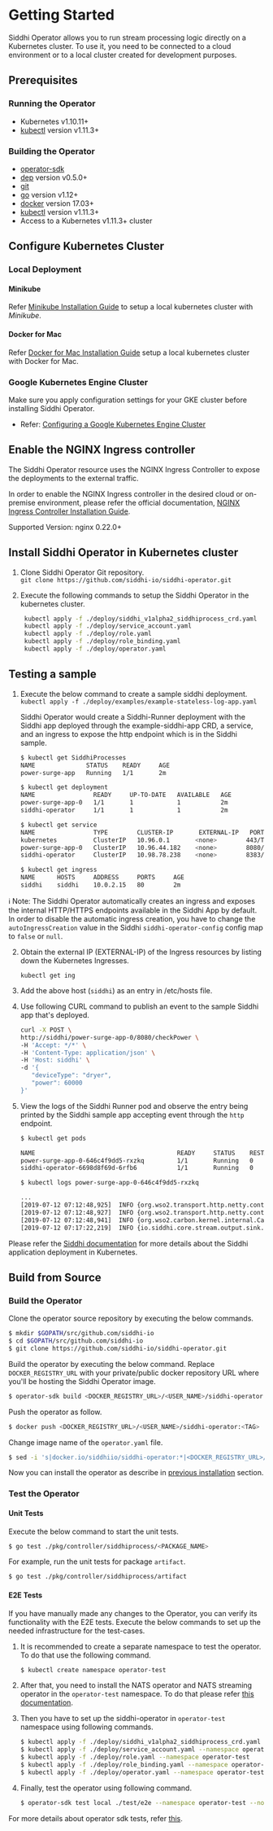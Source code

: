 # Getting Started

Siddhi Operator allows you to run stream processing logic directly on a Kubernetes cluster.
To use it, you need to be connected to a cloud environment or to a local cluster created for development purposes.

## Prerequisites
### Running the Operator
- Kubernetes v1.10.11+
- [kubectl](https://kubernetes.io/docs/tasks/tools/install-kubectl/) version v1.11.3+

### Building the Operator
- [operator-sdk](https://github.com/operator-framework/operator-sdk/blob/master/doc/user/install-operator-sdk.md)
- [dep](https://golang.github.io/dep/docs/installation.html) version v0.5.0+
- [git](https://git-scm.com/downloads)
- [go](https://golang.org/dl/) version v1.12+
- [docker](https://docs.docker.com/install/) version 17.03+
- [kubectl](https://kubernetes.io/docs/tasks/tools/install-kubectl/) version v1.11.3+
- Access to a Kubernetes v1.11.3+ cluster


## Configure Kubernetes Cluster
### Local Deployment

#### Minikube
Refer [Minikube Installation Guide](https://github.com/kubernetes/minikube#installation) to setup a local kubernetes cluster with *Minikube*.

#### Docker for Mac 
Refer [Docker for Mac Installation Guide](https://docs.docker.com/docker-for-mac/install/) setup a local kubernetes cluster with Docker for Mac.

### Google Kubernetes Engine Cluster

Make sure you apply configuration settings for your GKE cluster before installing Siddhi Operator.
   -  Refer: [Configuring a Google Kubernetes Engine Cluster](docs/gke-setup.md)
   
## Enable the NGINX Ingress controller
The Siddhi Operator resource uses the NGINX Ingress Controller to expose the deployments to the external traffic.

In order to enable the NGINX Ingress controller in the desired cloud or on-premise environment,
please refer the official documentation, [NGINX Ingress Controller Installation Guide](https://kubernetes.github.io/ingress-nginx/deploy/).

Supported Version: nginx 0.22.0+

## Install Siddhi Operator in Kubernetes cluster

1. Clone Siddhi Operator Git repository.  
   `git clone https://github.com/siddhi-io/siddhi-operator.git`


2. Execute the following commands to setup the Siddhi Operator in the kubernetes cluster.
   ```sh
    kubectl apply -f ./deploy/siddhi_v1alpha2_siddhiprocess_crd.yaml
    kubectl apply -f ./deploy/service_account.yaml
    kubectl apply -f ./deploy/role.yaml
    kubectl apply -f ./deploy/role_binding.yaml
    kubectl apply -f ./deploy/operator.yaml
   ```
    
## Testing a sample

1. Execute the below command to create a sample siddhi deployment.  
`kubectl apply -f ./deploy/examples/example-stateless-log-app.yaml`

   Siddhi Operator would create a Siddhi-Runner deployment with the Siddhi app deployed through the example-siddhi-app CRD, a service, and an ingress to expose the http endpoint which is in the Siddhi sample.
   
   ```sh
   $ kubectl get SiddhiProcesses
   NAME              STATUS    READY     AGE
   power-surge-app   Running   1/1       2m

   $ kubectl get deployment
   NAME                READY     UP-TO-DATE   AVAILABLE   AGE
   power-surge-app-0   1/1       1            1           2m
   siddhi-operator     1/1       1            1           2m

   $ kubectl get service
   NAME                TYPE        CLUSTER-IP       EXTERNAL-IP   PORT(S)    AGE
   kubernetes          ClusterIP   10.96.0.1       <none>        443/TCP    2d
   power-surge-app-0   ClusterIP   10.96.44.182    <none>        8080/TCP   2m
   siddhi-operator     ClusterIP   10.98.78.238    <none>        8383/TCP   2m

   $ kubectl get ingress
   NAME      HOSTS     ADDRESS     PORTS     AGE
   siddhi    siddhi    10.0.2.15   80        2m
   ```

:information_source: Note:  The Siddhi Operator automatically creates an ingress and exposes the internal HTTP/HTTPS endpoints available in the Siddhi App by default.
In order to disable the automatic ingress creation, you have to change the `autoIngressCreation` value in the Siddhi `siddhi-operator-config` config map to `false` or `null`.

2. Obtain the external IP (EXTERNAL-IP) of the Ingress resources by listing down the Kubernetes Ingresses.
 
   `kubectl get ing`

3. Add the above host (`siddhi`) as an entry in /etc/hosts file.

4. Use following CURL command to publish an event to the sample Siddhi app that's deployed.

   ```sh
   curl -X POST \
   http://siddhi/power-surge-app-0/8080/checkPower \
   -H 'Accept: */*' \
   -H 'Content-Type: application/json' \
   -H 'Host: siddhi' \
   -d '{
      "deviceType": "dryer",
      "power": 60000
   }'  
   ```  

5. View the logs of the Siddhi Runner pod and observe the entry being printed by the Siddhi sample app accepting event through the `http` endpoint.
   
   ```sh
   $ kubectl get pods

   NAME                                       READY     STATUS    RESTARTS   AGE
   power-surge-app-0-646c4f9dd5-rxzkq         1/1       Running   0          4m
   siddhi-operator-6698d8f69d-6rfb6           1/1       Running   0          4m

   $ kubectl logs power-surge-app-0-646c4f9dd5-rxzkq

   ...
   [2019-07-12 07:12:48,925]  INFO {org.wso2.transport.http.netty.contractimpl.listener.ServerConnectorBootstrap$HttpServerConnector} - HTTP(S) Interface starting on host 0.0.0.0 and port 9443
   [2019-07-12 07:12:48,927]  INFO {org.wso2.transport.http.netty.contractimpl.listener.ServerConnectorBootstrap$HttpServerConnector} - HTTP(S) Interface starting on host 0.0.0.0 and port 9090
   [2019-07-12 07:12:48,941]  INFO {org.wso2.carbon.kernel.internal.CarbonStartupHandler} - Siddhi Runner Distribution started in 6.853 sec
   [2019-07-12 07:17:22,219]  INFO {io.siddhi.core.stream.output.sink.LogSink} - LOGGER : Event{timestamp=1562915842182, data=[dryer, 60000], isExpired=false}
   ```

Please refer the [Siddhi documentation](https://siddhi.io/en/v5.0/docs/siddhi-as-a-kubernetes-microservice/) for more details about the Siddhi application deployment in Kubernetes.

## Build from Source

### Build the Operator

Clone the operator source repository by executing the below commands.

```sh
$ mkdir $GOPATH/src/github.com/siddhi-io
$ cd $GOPATH/src/github.com/siddhi-io
$ git clone https://github.com/siddhi-io/siddhi-operator.git
```

Build the operator by executing the below command. Replace `DOCKER_REGISTRY_URL` with your private/public docker repository URL where you'll be hosting the Siddhi Operator image.

```sh
$ operator-sdk build <DOCKER_REGISTRY_URL>/<USER_NAME>/siddhi-operator:<TAG>
```

Push the operator as follow.

```sh
$ docker push <DOCKER_REGISTRY_URL>/<USER_NAME>/siddhi-operator:<TAG>
```

Change image name of the `operator.yaml` file.

```sh
$ sed -i 's|docker.io/siddhiio/siddhi-operator:*|<DOCKER_REGISTRY_URL>/<USER_NAME>/siddhi-operator:<TAG>|g' deploy/operator.yaml
```

Now you can install the operator as describe in [previous installation](https://github.com/siddhi-io/siddhi-operator#install-siddhi-operator-in-kubernetes-cluster) section.

### Test the Operator

#### Unit Tests

Execute the below command to start the unit tests.

```sh
$ go test ./pkg/controller/siddhiprocess/<PACKAGE_NAME>
```

For example, run the unit tests for package `artifact`.

```sh
$ go test ./pkg/controller/siddhiprocess/artifact
```

#### E2E Tests

If you have manually made any changes to the Operator, you can verify its functionality with the E2E tests.
Execute the below commands to set up the needed infrastructure for the test-cases.

1. It is recommended to create a separate namespace to test the operator. To do that use the following command.

   ```sh
   $ kubectl create namespace operator-test
   ```

1. After that, you need to install the NATS operator and NATS streaming operator in the `operator-test` namespace. To do that please refer [this documentation](https://github.com/nats-io/nats-streaming-operator/blob/master/README.md).

1. Then you have to set up the siddhi-operator in `operator-test` namespace using following commands.

   ``` sh
   $ kubectl apply -f ./deploy/siddhi_v1alpha2_siddhiprocess_crd.yaml --namespace operator-test
   $ kubectl apply -f ./deploy/service_account.yaml --namespace operator-test
   $ kubectl apply -f ./deploy/role.yaml --namespace operator-test
   $ kubectl apply -f ./deploy/role_binding.yaml --namespace operator-test
   $ kubectl apply -f ./deploy/operator.yaml --namespace operator-test
   ```

1. Finally, test the operator using following command.

   ```sh
   $ operator-sdk test local ./test/e2e --namespace operator-test --no-setup
   ```

For more details about operator sdk tests, refer [this](https://github.com/operator-framework/operator-sdk/blob/master/doc/test-framework/writing-e2e-tests.md).
